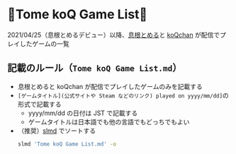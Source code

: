 # 🐒Tome koQ Game List🐒

2021/04/25（息根とめるデビュー）以降、[息根とめる](https://www.twitch.tv/tomeru1)と [koQchan](https://www.twitch.tv/koqchan) が配信でプレイしたゲームの一覧

## 記載のルール（`Tome koQ Game List.md`）

* 息根とめると koQchan が配信でプレイしたゲームのみを記載する
* `[ゲームタイトル](公式サイトや Steam などのリンク) played on yyyy/mm/dd]`の形式で記載する
  * yyyy/mm/dd の日付は JST で記載する
  * ゲームタイトルは日本語でも他の言語でもどっちでもよい
* （推奨）[slmd](https://github.com/lqez/slmd) でソートする
    ```bash
    slmd 'Tome koQ Game List.md' -o
    ```
